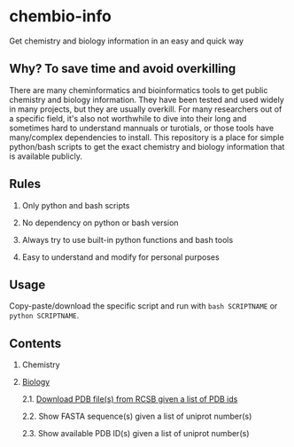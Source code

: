 # chembio-info

Get chemistry and biology information in an easy and quick way

## Why? To save time and avoid overkilling

There are many cheminformatics and bioinformatics tools to get public chemistry and biology information. They have been tested and used widely in many projects, but they are usually overkill. For many researchers out of a specific field, it's also not worthwhile to dive into their long and sometimes hard to understand mannuals or turotials, or those tools have many/complex dependencies to install. This repository is a place for simple python/bash scripts to get the exact chemistry and biology information that is available publicly.

## Rules

1. Only python and bash scripts

2. No dependency on python or bash version

3. Always try to use built-in python functions and bash tools

4. Easy to understand and modify for personal purposes

## Usage

Copy-paste/download the specific script and run with `bash SCRIPTNAME` or  `python SCRIPTNAME`.

## Contents

1. Chemistry

2. [Biology](https://github.com/Ruibin-Liu/chembio-info/tree/main/Bio)

   2.1. [Download PDB file(s) from RCSB given a list of PDB ids](https://github.com/Ruibin-Liu/chembio-info/blob/main/Bio/download_pdb_from_rcsb.py)

   2.2. Show FASTA sequence(s) given a list of uniprot number(s)

   2.3. Show available PDB ID(s) given a list of uniprot number(s)
